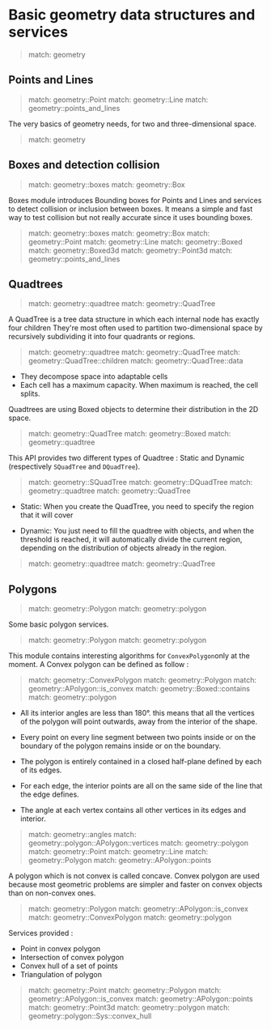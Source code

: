 # Basic geometry data structures and services


> match: geometry

## Points and Lines


> match: geometry::Point
> match: geometry::Line
> match: geometry::points_and_lines

The very basics of geometry needs, for two and three-dimensional space.


> match: geometry

## Boxes and detection collision


> match: geometry::boxes
> match: geometry::Box

Boxes module introduces Bounding boxes for Points and Lines and services to detect collision or inclusion between boxes.
It means a simple and fast way to test collision but not really accurate since it uses bounding boxes.


> match: geometry::boxes
> match: geometry::Box
> match: geometry::Point
> match: geometry::Line
> match: geometry::Boxed
> match: geometry::Boxed3d
> match: geometry::Point3d
> match: geometry::points_and_lines

## Quadtrees


> match: geometry::quadtree
> match: geometry::QuadTree

A QuadTree is a tree data structure in which each internal node has exactly four children
They're most often used to partition two-dimensional space by recursively subdividing
it into four quadrants or regions.


> match: geometry::quadtree
> match: geometry::QuadTree
> match: geometry::QuadTree::children
> match: geometry::QuadTree::data

* They decompose space into adaptable cells
* Each cell has a maximum capacity. When maximum is reached, the cell splits.

Quadtrees are using Boxed objects to determine their distribution in the 2D space.


> match: geometry::QuadTree
> match: geometry::Boxed
> match: geometry::quadtree

This API provides two different types of Quadtree : Static and Dynamic (respectively `SQuadTree` and `DQuadTree`).


> match: geometry::SQuadTree
> match: geometry::DQuadTree
> match: geometry::quadtree
> match: geometry::QuadTree

* Static: When you create the QuadTree, you need to specify the region that it will cover

* Dynamic: You just need to fill the quadtree with objects, and when the threshold is reached,
  it will automatically divide the current region, depending on the distribution of objects already in the region.


> match: geometry::quadtree
> match: geometry::QuadTree

## Polygons


> match: geometry::Polygon
> match: geometry::polygon

Some basic polygon services.


> match: geometry::Polygon
> match: geometry::polygon

This module contains interesting algorithms for `ConvexPolygon`only at the moment. A Convex polygon can be defined as follow :


> match: geometry::ConvexPolygon
> match: geometry::Polygon
> match: geometry::APolygon::is_convex
> match: geometry::Boxed::contains
> match: geometry::polygon

* All its interior angles are less than 180°. this means that all the vertices of the polygon
  will point outwards, away from the interior of the shape.

* Every point on every line segment between two points inside or on the boundary of the polygon
  remains inside or on the boundary.

* The polygon is entirely contained in a closed half-plane defined by each of its edges.

* For each edge, the interior points are all on the same side of the line that the edge defines.

* The angle at each vertex contains all other vertices in its edges and interior.


> match: geometry::angles
> match: geometry::polygon::APolygon::vertices
> match: geometry::polygon
> match: geometry::Point
> match: geometry::Line
> match: geometry::Polygon
> match: geometry::APolygon::points

A polygon which is not convex is called concave. Convex polygon are used because most
geometric problems are simpler and faster on convex objects than on non-convex ones.


> match: geometry::Polygon
> match: geometry::APolygon::is_convex
> match: geometry::ConvexPolygon
> match: geometry::polygon

Services provided :

* Point in convex polygon
* Intersection of convex polygon
* Convex hull of a set of points
* Triangulation of polygon


> match: geometry::Point
> match: geometry::Polygon
> match: geometry::APolygon::is_convex
> match: geometry::APolygon::points
> match: geometry::Point3d
> match: geometry::polygon
> match: geometry::polygon::Sys::convex_hull

